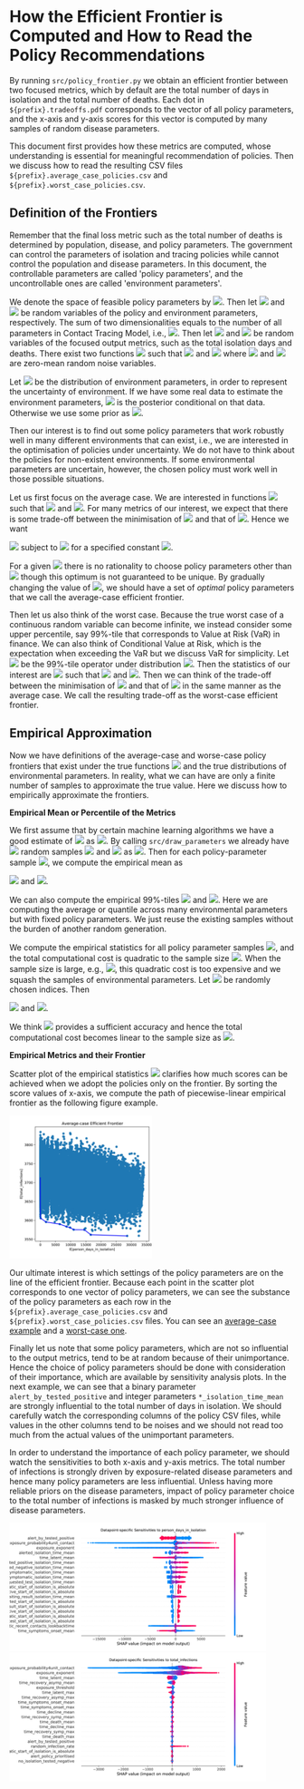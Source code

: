 # How the Efficient Frontier is Computed and How to Read the Policy Recommendations

By running `src/policy_frontier.py` we obtain an efficient frontier between two focused metrics,
which by default are the total number of days in isolation and the total number of deaths.
Each dot in `${prefix}.tradeoffs.pdf` corresponds to the vector of all policy parameters,
and the x-axis and y-axis scores for this vector is computed by many samples of random disease parameters.

This document first provides how these metrics are computed, whose understanding is
essential for meaningful recommendation of policies. Then we discuss how to read the resulting CSV files
`${prefix}.average_case_policies.csv` and `${prefix}.worst_case_policies.csv`.

## Definition of the Frontiers

Remember that the final loss metric such as the total number of deaths
is determined by population, disease, and policy parameters. The government can control
the parameters of isolation and tracing policies while cannot control the population and disease parameters.
In this document, the controllable parameters are called 'policy parameters',
and the uncontrollable ones are called 'environment parameters'.

We denote the space of feasible policy parameters by
<img src="https://render.githubusercontent.com/render/math?math=\Pi\subseteq {\mathbb R}^{d_{policy}}">.
Then let 
<img src="https://render.githubusercontent.com/render/math?math=X_{policy}\in \Pi">
and 
<img src="https://render.githubusercontent.com/render/math?math=X_{env}\in {\mathbb R}^{d_{env}}">
be random variables of the policy and environment parameters, respectively.
The sum of two dimensionalities equals to the number of all parameters in Contact Tracing Model,
i.e., <img src="https://render.githubusercontent.com/render/math?math=d_{policy} %2B d_{env}\equiv d">.
Then let <img src="https://render.githubusercontent.com/render/math?math=Y_1\in {\mathbb R}">
and 
<img src="https://render.githubusercontent.com/render/math?math=Y_2\in {\mathbb R}">
be random variables of the focused output metrics, such as the total isolation days and deaths. 
There exist two functions 
<img src="https://render.githubusercontent.com/render/math?math=f, g: {\mathbb R}^d\to{\mathbb R}">
such that
<img src="https://render.githubusercontent.com/render/math?math=Y_1= f(X_{policy},X_{env}) %2B \varepsilon_1"> and
<img src="https://render.githubusercontent.com/render/math?math=Y_2= g(X_{policy},X_{env}) %2B \varepsilon_2">
where
<img src="https://render.githubusercontent.com/render/math?math=\varepsilon_1"> and 
<img src="https://render.githubusercontent.com/render/math?math=\varepsilon_2"> are
zero-mean random noise variables.

Let <img src="https://render.githubusercontent.com/render/math?math=p(X_{env})">
be the distribution of environment parameters, in order to represent the uncertainty of environment.
If we have some real data to estimate the environment parameters, 
<img src="https://render.githubusercontent.com/render/math?math=p(X_{env})"> is the posterior
conditional on that data. Otherwise we use some prior as 
<img src="https://render.githubusercontent.com/render/math?math=p(X_{env})">.

Then our interest is to find out some policy parameters that work robustly well in many different
environments that can exist, i.e., we are interested in the optimisation of policies under uncertainty.
We do not have to think about the policies for non-existent environments. If some environmental parameters
are uncertain, however, the chosen policy must work well in those possible situations. 

Let us first focus on the average case. We are interested
in functions <img src="https://render.githubusercontent.com/render/math?math=u_{avg}, v_{avg}: \Pi\to{\mathbb R}"> 
such that <img src="https://render.githubusercontent.com/render/math?math=u_{avg}(X_{policy})\triangleq {\mathbb E}_{p(X_{env})}[f(X_{policy},X_{env})]=\int f(X_{policy},X_{env})p(X_{env})dX_{env}">
and <img src="https://render.githubusercontent.com/render/math?math=v_{avg}(X_{policy})\triangleq {\mathbb E}_{p(X_{env})}[g(X_{policy},X_{env})]=\int g(X_{policy},X_{env})p(X_{env})dX_{env}">.
For many metrics of our interest, we expect that there is some trade-off between the minimisation of 
<img src="https://render.githubusercontent.com/render/math?math=u_{avg}"> and that of 
<img src="https://render.githubusercontent.com/render/math?math=v_{avg}">. Hence we want

<img src="https://render.githubusercontent.com/render/math?math=\widehat{X}_{policy}^{(avg)}(C)=\min_{x\in\Pi}   u_{avg}(x)">
 subject to <img src="https://render.githubusercontent.com/render/math?math=v_{avg}(x)\leq C"> for a specified constant
 <img src="https://render.githubusercontent.com/render/math?math=C">. 

For a given <img src="https://render.githubusercontent.com/render/math?math=C"> there is no rationality
to choose policy parameters other than 
<img src="https://render.githubusercontent.com/render/math?math=\widehat{X}_{policy}^{(avg)}(C)"> though
this optimum is not guaranteed to be unique.
By gradually changing the value of <img src="https://render.githubusercontent.com/render/math?math=C">,
we should have a set of *optimal* policy parameters that we call the average-case efficient frontier.

Then let us also think of the worst case. Because the true worst case of a continuous random variable
can become infinite, we instead consider some upper percentile, say 99%-tile that corresponds to
Value at Risk (VaR) in finance. We can also think of Conditional Value at Risk, which is the expectation
when exceeding the VaR but we discuss VaR for simplicity.
Let 
<img src="https://render.githubusercontent.com/render/math?math={\mathbb Q}_{p}^{(0.99)}">
be the 99%-tile operator under distribution <img src="https://render.githubusercontent.com/render/math?math=p">.
Then the statistics of our interest are
<img src="https://render.githubusercontent.com/render/math?math=u_{worst}, v_{worst}: \Pi\to{\mathbb R}"> 
such that 
<img src="https://render.githubusercontent.com/render/math?math=u_{worst}(X_{policy})\triangleq {\mathbb Q}_{p(X_{env})}^{(0.99)}[f(X_{policy},X_{env})]"> and
<img src="https://render.githubusercontent.com/render/math?math=v_{worst}(X_{policy})\triangleq {\mathbb Q}_{p(X_{env})}^{(0.99)}[g(X_{policy},X_{env})]">. Then we can think of the trade-off 
between the minimisation of <img src="https://render.githubusercontent.com/render/math?math=u_{worst}">
and that of <img src="https://render.githubusercontent.com/render/math?math=u_{worst}"> in the same manner
as the average case. We call the resulting trade-off as the worst-case efficient frontier.


## Empirical Approximation

Now we have definitions of the average-case and worse-case policy frontiers that exist
under the true functions <img src="https://render.githubusercontent.com/render/math?math=(f, g)">
and the true distributions of environmental parameters.
In reality, what we can have are only a finite number of samples to approximate the true value.
Here we discuss how to empirically approximate the frontiers.

**Empirical Mean or Percentile of the Metrics** 

We first assume that by certain machine learning algorithms we have a good estimate of 
<img src="https://render.githubusercontent.com/render/math?math=(f, g)">
as <img src="https://render.githubusercontent.com/render/math?math=(\widehat{f}, \widehat{g})">.
By calling `src/draw_parameters` we already have
<img src="https://render.githubusercontent.com/render/math?math=n"> random samples
<img src="https://render.githubusercontent.com/render/math?math=X_{policy}"> and
<img src="https://render.githubusercontent.com/render/math?math=X_{env}"> as
<img src="https://render.githubusercontent.com/render/math?math=(\boldsymbol{x}_{i,policy},\boldsymbol{x}_{i,env})_{i=1}^n">. Then for each policy-parameter sample <img src="https://render.githubusercontent.com/render/math?math=\boldsymbol{x}_{i,policy}">, we compute the empirical mean as

<img src="https://render.githubusercontent.com/render/math?math=\widehat{u}_{avg,i}=\frac{1}{n}\sum_{j=1}^n
\widehat{f}(\boldsymbol{x}_{i,policy},\boldsymbol{x}_{j,env})"> and
<img src="https://render.githubusercontent.com/render/math?math=\widehat{v}_{avg,i}=\frac{1}{n}\sum_{j=1}^n
\widehat{g}(\boldsymbol{x}_{i,policy},\boldsymbol{x}_{j,env})">. 

We can also compute the empirical 99%-tiles 
<img src="https://render.githubusercontent.com/render/math?math=\widehat{u}_{worst,i}"> and
<img src="https://render.githubusercontent.com/render/math?math=\widehat{v}_{worst,i}">.
Here we are computing the average or quantile across many environmental parameters
but with fixed policy parameters. We just reuse the existing samples without the burden of another random generation.

We compute the empirical statistics for all policy parameter samples <img src="https://render.githubusercontent.com/render/math?math=(\boldsymbol{x}_{i,policy})_{i=1}">, and the total computational cost is quadratic to the sample size <img src="https://render.githubusercontent.com/render/math?math=n">. When the sample size is large, e.g., <img src="https://render.githubusercontent.com/render/math?math=n>10^3">, this quadratic cost is too expensive and we squash the samples of environmental parameters. Let
<img src="https://render.githubusercontent.com/render/math?math=\pi_1, \pi_2, \ldots, \pi_k"> be randomly chosen 
indices. Then

<img src="https://render.githubusercontent.com/render/math?math=\widehat{u}_{avg,i}=\frac{1}{k}\sum_{j=1}^k
\widehat{f}(\boldsymbol{x}_{i,policy},\boldsymbol{x}_{\pi_j,env})"> and
<img src="https://render.githubusercontent.com/render/math?math=\widehat{v}_{avg,i}=\frac{1}{k}\sum_{j=1}^k
\widehat{g}(\boldsymbol{x}_{i,policy},\boldsymbol{x}_{\pi_j,env})">. 

We think 
<img src="https://render.githubusercontent.com/render/math?math=k=1,000"> provides a sufficient accuracy and hence
the total computational cost becomes linear to the sample size as <img src="https://render.githubusercontent.com/render/math?math={\mathcal O}(kn)">.

**Empirical Metrics and their Frontier** 

Scatter plot of the empirical statistics
<img src="https://render.githubusercontent.com/render/math?math=(\widehat{u}_{avg,i},\widehat{v}_{avg,i})_{i=1}^n">
clarifies how much scores can be achieved when we adopt the policies only on the frontier.
By sorting the score values of x-axis, we compute the path of piecewise-linear empirical frontier as the following figure example.

<img src="./image/isolation_vs_infection.jpg" alt="Efficient Frontier between Isolation Days and Number of Infections" width="50%">

Our ultimate interest is which settings of the policy parameters are on the line of the efficient frontier.
Because each point in the scatter plot corresponds to one vector of policy parameters,
we can see the substance of the policy parameters
as each row in the `${prefix}.average_case_policies.csv` and `${prefix}.worst_case_policies.csv` files.
You can see an [average-case example](../example_result/sample_covid_model/frontier.average_case_policies.csv)
and a [worst-case one](../example_result/sample_covid_model/frontier.average_case_policies.csv).

Finally let us note that some policy parameters, which are not so influential to the output metrics,
tend to be at random because of their unimportance. Hence the choice of policy parameters should be
done with consideration of their importance, which are available by sensitivity analysis plots. In the next example,
we can see that a binary parameter `alert_by_tested_positive` and integer parameters `*_isolation_time_mean` are strongly influential to the total number of days in isolation. We should carefully watch the corresponding columns of
the policy CSV files, while values in the other columns tend to be noises and we should not read too much
from the actual values of the unimportant parameters.

In order to understand the importance of each policy parameter, we should watch the sensitivities to both x-axis and y-axis metrics. The total number of infections is strongly driven by exposure-related disease parameters and hence many policy parameters are less influential. Unless having more reliable priors on the disease parameters, impact of policy parameter choice to the total number of infections is masked by much stronger influence of disease parameters.


<img src="./image/sensitivity2isolation.jpg" alt="Sensitivity to the Total Days in Isolation" width="90%">

<img src="./image/sensitivity2infection.jpg" alt="Sensitivity to the Total Number of Infections" width="90%">




